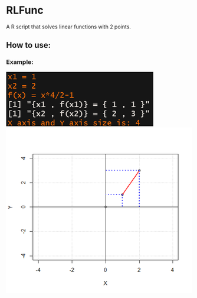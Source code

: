 # RLFunc
A R script that solves linear functions with 2 points.

## How to use:
### Example:
![text_ex](/images/text_input_and_output.png)
![plot_ex](/images/plot_output.PNG)
